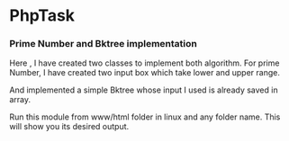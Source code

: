 # PhpTask

### Prime Number and Bktree implementation
Here , I have created two classes to implement both algorithm.
For prime Number, I have created two input box which take lower and upper range.

And implemented a simple Bktree whose input I used is already saved in array.

Run this module from www/html folder in linux and any folder name.
This will show you its desired output.
